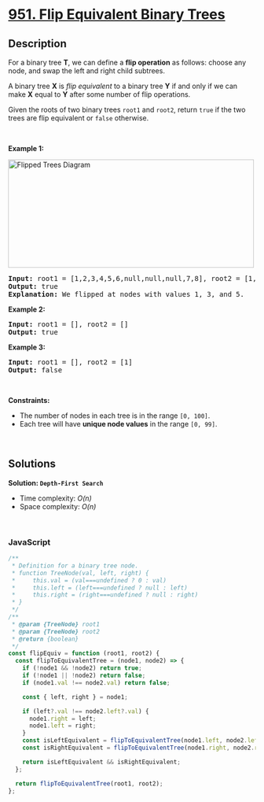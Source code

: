 # [951. Flip Equivalent Binary Trees](https://leetcode.com/problems/flip-equivalent-binary-trees)

## Description

<div class="elfjS" data-track-load="description_content"><p>For a binary tree <strong>T</strong>, we can define a <strong>flip operation</strong> as follows: choose any node, and swap the left and right child subtrees.</p>

<p>A binary tree <strong>X</strong>&nbsp;is <em>flip equivalent</em> to a binary tree <strong>Y</strong> if and only if we can make <strong>X</strong> equal to <strong>Y</strong> after some number of flip operations.</p>

<p>Given the roots of two binary trees <code>root1</code> and <code>root2</code>, return <code>true</code> if the two trees are flip equivalent or <code>false</code> otherwise.</p>

<p>&nbsp;</p>
<p><strong class="example">Example 1:</strong></p>
<img alt="Flipped Trees Diagram" src="https://assets.leetcode.com/uploads/2018/11/29/tree_ex.png" style="width: 500px; height: 220px;">
<pre><strong>Input:</strong> root1 = [1,2,3,4,5,6,null,null,null,7,8], root2 = [1,3,2,null,6,4,5,null,null,null,null,8,7]
<strong>Output:</strong> true
<strong>Explanation: </strong>We flipped at nodes with values 1, 3, and 5.
</pre>

<p><strong class="example">Example 2:</strong></p>

<pre><strong>Input:</strong> root1 = [], root2 = []
<strong>Output:</strong> true
</pre>

<p><strong class="example">Example 3:</strong></p>

<pre><strong>Input:</strong> root1 = [], root2 = [1]
<strong>Output:</strong> false
</pre>

<p>&nbsp;</p>
<p><strong>Constraints:</strong></p>

<ul>
	<li>The number of nodes in each tree is in the range <code>[0, 100]</code>.</li>
	<li>Each tree will have <strong>unique node values</strong> in the range <code>[0, 99]</code>.</li>
</ul>
</div>

<p>&nbsp;</p>

## Solutions

**Solution: `Depth-First Search`**

- Time complexity: <em>O(n)</em>
- Space complexity: <em>O(n)</em>

<p>&nbsp;</p>

### **JavaScript**

```js
/**
 * Definition for a binary tree node.
 * function TreeNode(val, left, right) {
 *     this.val = (val===undefined ? 0 : val)
 *     this.left = (left===undefined ? null : left)
 *     this.right = (right===undefined ? null : right)
 * }
 */
/**
 * @param {TreeNode} root1
 * @param {TreeNode} root2
 * @return {boolean}
 */
const flipEquiv = function (root1, root2) {
  const flipToEquivalentTree = (node1, node2) => {
    if (!node1 && !node2) return true;
    if (!node1 || !node2) return false;
    if (node1.val !== node2.val) return false;

    const { left, right } = node1;

    if (left?.val !== node2.left?.val) {
      node1.right = left;
      node1.left = right;
    }
    const isLeftEquivalent = flipToEquivalentTree(node1.left, node2.left);
    const isRightEquivalent = flipToEquivalentTree(node1.right, node2.right);

    return isLeftEquivalent && isRightEquivalent;
  };

  return flipToEquivalentTree(root1, root2);
};
```
